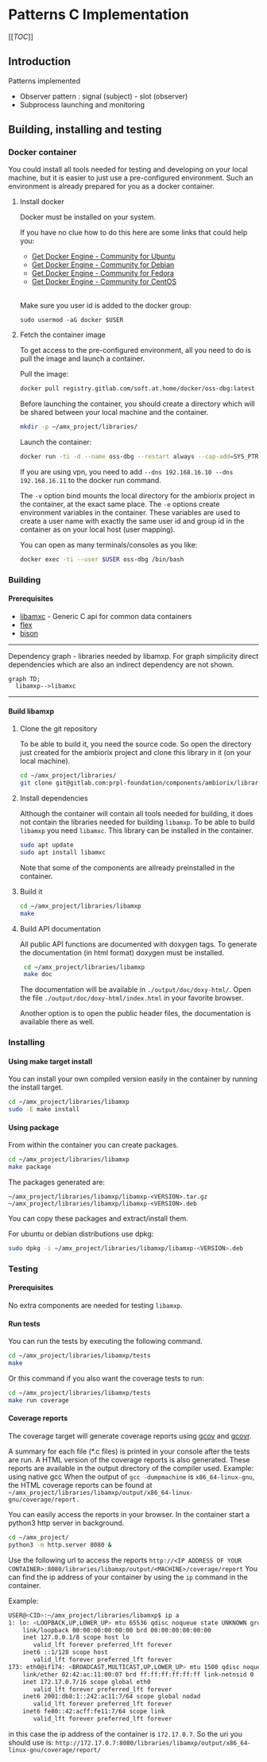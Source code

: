 # Patterns C Implementation 

[[_TOC_]]

## Introduction

Patterns implemented

- Observer pattern : signal (subject) - slot (observer)
- Subprocess launching and monitoring

## Building, installing and testing

### Docker container

You could install all tools needed for testing and developing on your local machine, but it is easier to just use a pre-configured environment. Such an environment is already prepared for you as a docker container.

1. Install docker

    Docker must be installed on your system.

    If you have no clue how to do this here are some links that could help you:

    - [Get Docker Engine - Community for Ubuntu](https://docs.docker.com/install/linux/docker-ce/ubuntu/)
    - [Get Docker Engine - Community for Debian](https://docs.docker.com/install/linux/docker-ce/debian/)
    - [Get Docker Engine - Community for Fedora](https://docs.docker.com/install/linux/docker-ce/fedora/)
    - [Get Docker Engine - Community for CentOS](https://docs.docker.com/install/linux/docker-ce/centos/)  <br /><br />
    
    Make sure you user id is added to the docker group:

    ```
    sudo usermod -aG docker $USER
    ```

1. Fetch the container image

    To get access to the pre-configured environment, all you need to do is pull the image and launch a container.

    Pull the image:

    ```bash
    docker pull registry.gitlab.com/soft.at.home/docker/oss-dbg:latest
    ```

    Before launching the container, you should create a directory which will be shared between your local machine and the container.

    ```bash
    mkdir -p ~/amx_project/libraries/
    ```

    Launch the container:

    ```bash
    docker run -ti -d --name oss-dbg --restart always --cap-add=SYS_PTRACE --sysctl net.ipv6.conf.all.disable_ipv6=1 -e "USER=$USER" -e "UID=$(id -u)" -e "GID=$(id -g)" -v ~/amx_project/:/home/$USER/amx_project/ registry.gitlab.com/soft.at.home/docker/oss-dbg:latest
    ```

    If you are using vpn, you need to add `--dns 192.168.16.10 --dns 192.168.16.11` to the docker run command.

    The `-v` option bind mounts the local directory for the ambiorix project in the container, at the exact same place.
    The `-e` options create environment variables in the container. These variables are used to create a user name with exactly the same user id and group id in the container as on your local host (user mapping).

    You can open as many terminals/consoles as you like:

    ```bash
    docker exec -ti --user $USER oss-dbg /bin/bash
    ```

### Building

#### Prerequisites

- [libamxc](https://gitlab.com/prpl-foundation/components/ambiorix/libraries/libamxc) - Generic C api for common data containers
- [flex](https://packages.debian.org/buster/flex)
- [bison](https://packages.debian.org/buster/bison)

---
Dependency graph - libraries needed by libamxp.
For graph simplicity direct dependencies which are also an indirect dependency are not shown.

```mermaid
graph TD;
  libamxp-->libamxc
```
---

#### Build libamxp

1. Clone the git repository

    To be able to build it, you need the source code. So open the directory just created for the ambiorix project and clone this library in it (on your local machine).

    ```bash
    cd ~/amx_project/libraries/
    git clone git@gitlab.com:prpl-foundation/components/ambiorix/libraries/libamxp.git
    ``` 

1. Install dependencies

    Although the container will contain all tools needed for building, it does not contain the libraries needed for building `libamxp`. To be able to build `libamxp` you need `libamxc`. This library can be installed in the container.

    ```bash
    sudo apt update
    sudo apt install libamxc
    ```

    Note that some of the components are allready preinstalled in the container.

1. Build it


    ```bash
    cd ~/amx_project/libraries/libamxp
    make
    ```

1. Build API documentation

   All public API functions are documented with doxygen tags. To generate the documentation (in html format) doxygen must be installed.

   ```bash
    cd ~/amx_project/libraries/libamxp
    make doc
   ```

   The documentation will be available in `./output/doc/doxy-html/`. Open the file `./output/doc/doxy-html/index.html` in your favorite browser.

   Another option is to open the public header files, the documentation is available there as well.


### Installing

#### Using make target install

You can install your own compiled version easily in the container by running the install target.

```bash
cd ~/amx_project/libraries/libamxp
sudo -E make install
```

#### Using package

From within the container you can create packages.

```bash
cd ~/amx_project/libraries/libamxp
make package
```

The packages generated are:

```
~/amx_project/libraries/libamxp/libamxp-<VERSION>.tar.gz
~/amx_project/libraries/libamxp/libamxp-<VERSION>.deb
```

You can copy these packages and extract/install them.

For ubuntu or debian distributions use dpkg:

```bash
sudo dpkg -i ~/amx_project/libraries/libamxp/libamxp-<VERSION>.deb
```

### Testing

#### Prerequisites

No extra components are needed for testing `libamxp`.

#### Run tests

You can run the tests by executing the following command.

```bash
cd ~/amx_project/libraries/libamxp/tests
make
```

Or this command if you also want the coverage tests to run:

```bash
cd ~/amx_project/libraries/libamxp/tests
make run coverage
```

#### Coverage reports

The coverage target will generate coverage reports using [gcov](https://gcc.gnu.org/onlinedocs/gcc/Gcov.html) and [gcovr](https://gcovr.com/en/stable/guide.html).

A summary for each file (*.c files) is printed in your console after the tests are run.
A HTML version of the coverage reports is also generated. These reports are available in the output directory of the compiler used.
Example: using native gcc
When the output of `gcc -dumpmachine` is `x86_64-linux-gnu`, the HTML coverage reports can be found at `~/amx_project/libraries/libamxp/output/x86_64-linux-gnu/coverage/report.`

You can easily access the reports in your browser.
In the container start a python3 http server in background.

```bash
cd ~/amx_project/
python3 -m http.server 8080 &
```

Use the following url to access the reports `http://<IP ADDRESS OF YOUR CONTAINER>:8080/libraries/libamxp/output/<MACHINE>/coverage/report`
You can find the ip address of your container by using the `ip` command in the container.

Example:

```bash
USER@<CID>:~/amx_project/libraries/libamxp$ ip a
1: lo: <LOOPBACK,UP,LOWER_UP> mtu 65536 qdisc noqueue state UNKNOWN group default qlen 1
    link/loopback 00:00:00:00:00:00 brd 00:00:00:00:00:00
    inet 127.0.0.1/8 scope host lo
       valid_lft forever preferred_lft forever
    inet6 ::1/128 scope host 
       valid_lft forever preferred_lft forever
173: eth0@if174: <BROADCAST,MULTICAST,UP,LOWER_UP> mtu 1500 qdisc noqueue state UP group default 
    link/ether 02:42:ac:11:00:07 brd ff:ff:ff:ff:ff:ff link-netnsid 0
    inet 172.17.0.7/16 scope global eth0
       valid_lft forever preferred_lft forever
    inet6 2001:db8:1::242:ac11:7/64 scope global nodad 
       valid_lft forever preferred_lft forever
    inet6 fe80::42:acff:fe11:7/64 scope link 
       valid_lft forever preferred_lft forever
```

in this case the ip address of the container is `172.17.0.7`.
So the uri you should use is: `http://172.17.0.7:8080/libraries/libamxp/output/x86_64-linux-gnu/coverage/report/`